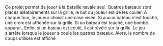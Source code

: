 Ce projet permet de jouer à la bataille navale seul. Quatres bateaux sont placés aléatoirements sur la grille, le but du joueur est de les couler. A chaque tour, le joueur choisit 
une case visée. Si aucun bateau n'est touché, une croix est affichée sur la grille. Si un bateau est touché, une bombe apparait. Enfin, si un bateau est coulé, il est révélé sur la grille.
Le jeu s'arrête lorsque le joueur a coule les quatres bateaux. Alors, le nombre de coups utilisés est affiché
